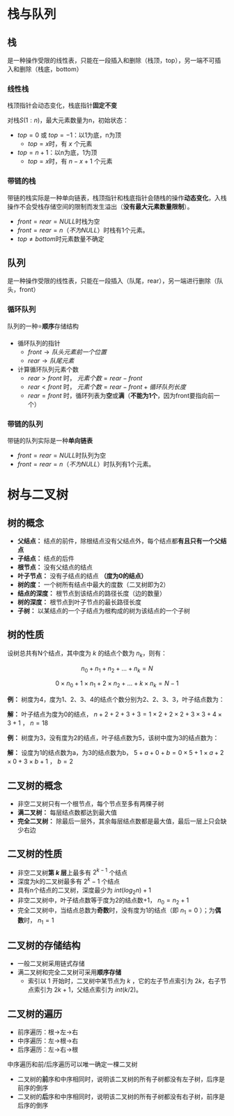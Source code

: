 # 栈与队列
## 栈
是一种操作受限的线性表，只能在一段插入和删除（栈顶，top），另一端不可插入和删除（栈底，bottom）
### 线性栈
栈顶指针会动态变化，栈底指针**固定不变**

对栈$S(1:n)$，最大元素数量为n，初始状态：
- $top=0$ 或 $top=-1$：以1为底，n为顶
  - $top=x$时，有 $x$ 个元素
- $top=n+1$：以n为底，1为顶
  - $top=x$时，有 $n-x+1$ 个元素
### 带链的栈
带链的栈实际是一种单向链表，栈顶指针和栈底指针会随栈的操作**动态变化**，入栈操作不会受栈存储空间的限制而发生溢出（**没有最大元素数量限制**）。

- $front = rear = NULL$时栈为空
- $front = rear = n（不为NULL）$时栈有1个元素。
- $top≠bottom$时元素数量不确定

## 队列
是一种操作受限的线性表，只能在一段插入（队尾，rear），另一端进行删除（队头，front）
### 循环队列
队列的一种⭐**顺序**存储结构
- 循环队列的指针
  - $front → 队头元素前一个位置$
  - $rear → 队尾元素$
- 计算循环队列元素个数
  - $rear > front$ 时， $元素个数=rear-front$
  - $rear < front$ 时， $元素个数=rear-front+循环队列长度$
  - $rear = front$ 时，循环列表为**空**或**满**（**不能为1个**，因为front要指向前一个）
### 带链的队列
带链的队列实际是一种**单向链表**

- $front = rear = NULL$时队列为空
- $front = rear = n（不为NULL）$时队列有1个元素。

# 树与二叉树
## 树的概念
- **父结点：** 结点的前件，除根结点没有父结点外，每个结点都**有且只有一个父结点**
- **子结点：** 结点的后件
- **根节点：** 没有父结点的结点
- **叶子节点：** 没有子结点的结点 **（度为0的结点）**
- **树的度：** 一个树所有结点中最大的度数（二叉树即为2）
- **结点的深度：** 根节点到该结点的路径长度（边的数量）
- **树的深度：** 根节点到叶子节点的最长路径长度
- **子树：** 以某结点的一个子结点为根构成的树为该结点的一个子树
## 树的性质
设树总共有N个结点，其中度为 $k$ 的结点个数为 $n_k$，则有：

$$n_0+n_1+n_2+…+n_k = N$$

$$0×n_0+1×n_1+2×n_2+…+k×n_k = N-1$$

**例：** 树度为4，度为1、2、3、4的结点个数分别为2、2、3、3，叶子结点数为：

**解：** 叶子结点为度为0的结点， $n+2+2+3+3=1×2+2×2+3×3+4×3+1$ ， $n=18$

**例：** 树度为3，没有度为2的结点，叶子结点数为5，该树中度为3的结点数为：

**解：** 设度为1的结点数为a，为3的结点数为b， $5+a+0+b=0×5+1×a+2×0+3×b+1$ ， $b=2$
## 二叉树的概念
- 非空二叉树只有一个根节点，每个节点至多有两棵子树
- **满二叉树：** 每层结点数都达到最大值
- **完全二叉树：** 除最后一层外，其余每层结点数都是最大值，最后一层上只会缺少右边
## 二叉树的性质
- 非空二叉树**第 $k$ 层**上最多有 $2^{k-1}$ 个结点
- 深度为k的二叉树最多有 $2^k-1$ 个结点
- 具有n个结点的二叉树，深度最少为 $int(log_2n)+1$
- 非空二叉树中，叶子结点数等于度为2的结点数+1， $n_0=n_2+1$
- 完全二叉树中，当结点总数为**奇数**时，没有度为1的结点（即 $n_1=0$ ）；为**偶数**时， $n_1=1$
## 二叉树的存储结构
- 一般二叉树采用链式存储
- 满二叉树和完全二叉树可采用**顺序存储**
  - 索引以 1 开始时，二叉树中某节点为 $k$ ，它的左子节点索引为 $2k$，右子节点索引为 $2k+1$，父结点索引为 $int(k/2)$。
## 二叉树的遍历
- 前序遍历：根→左→右
- 中序遍历：左→根→右
- 后序遍历：左→右→根

中序遍历和前/后序遍历可以唯一确定一棵二叉树

- 二叉树的**前**序和中序相同时，说明该二叉树的所有子树都没有左子树，后序是前序的倒序
- 二叉树的**后**序和中序相同时，说明该二叉树的所有子树都没有右子树，前序是后序的倒序

